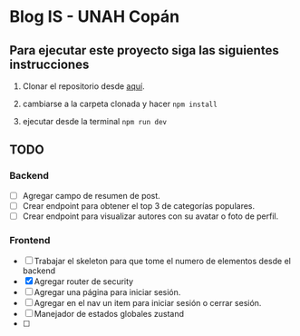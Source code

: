 # Blog IS - UNAH Copán

## Para ejecutar este proyecto siga las siguientes instrucciones

1. Clonar el repositorio desde [aquí](https://link-url-here.org).

2. cambiarse a la carpeta clonada y hacer `npm install`

3. ejecutar desde la terminal `npm run dev`

## TODO

### Backend

- [ ] Agregar campo de resumen de post.
- [ ] Crear endpoint para obtener el top 3 de categorías populares.
- [ ] Crear endpoint para visualizar autores con su avatar o foto de perfil. 

### Frontend

- [ ] Trabajar el skeleton para que tome el numero de elementos desde el backend
- [x] Agregar router de security 
- [ ] Agregar una página para iniciar sesión.
- [ ] Agregar en el nav un item para iniciar sesión o cerrar sesión.
- [ ] Manejador de estados globales zustand
- [ ] 